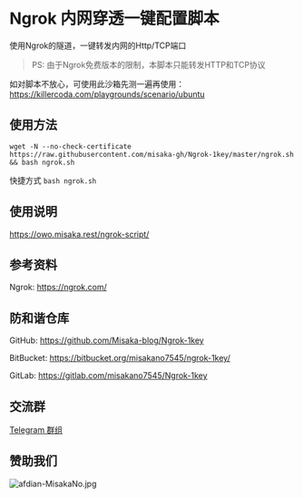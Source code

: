 # Ngrok 内网穿透一键配置脚本

使用Ngrok的隧道，一键转发内网的Http/TCP端口

> PS: 由于Ngrok免费版本的限制，本脚本只能转发HTTP和TCP协议

如对脚本不放心，可使用此沙箱先测一遍再使用：https://killercoda.com/playgrounds/scenario/ubuntu

## 使用方法

```shell
wget -N --no-check-certificate https://raw.githubusercontent.com/misaka-gh/Ngrok-1key/master/ngrok.sh && bash ngrok.sh
```

快捷方式 `bash ngrok.sh`

## 使用说明

https://owo.misaka.rest/ngrok-script/

## 参考资料

Ngrok: https://ngrok.com/

## 防和谐仓库

GitHub: https://github.com/Misaka-blog/Ngrok-1key

BitBucket: https://bitbucket.org/misakano7545/ngrok-1key/

GitLab: https://gitlab.com/misakano7545/Ngrok-1key

## 交流群

[Telegram 群组](https://t.me/misakanetcn)

## 赞助我们

![afdian-MisakaNo.jpg](https://s2.loli.net/2021/12/25/SimocqwhVg89NQJ.jpg)


